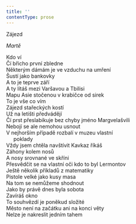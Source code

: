 ```yaml
---
title: ''
contentType: prose
---
```


Zájezd

_Martě_

Kdo ví  
Čí břicho první zbledne  
Některým dámám je ve vzduchu na umření  
Šustí jako bankovky  
A to je teprve září  
A ty lítáš mezi Varšavou a Tbilisi  
Mapu Asie stočenou v krabičce od sirek  
To je vše co vím  
Zájezd stařeckých kostí  
Už na letišti předvádějí  
Čí prst přeslabikuje bez chyby jméno Margvelašvili  
Nebojí se ale nemohou usnout  
V nejhorším případě rozbalí v muzeu vlastní  
     poklady  
Vždy jsem chtěla navštívit Kavkaz říkáš  
Záhony kolem nosů  
A nosy srovnané ve skříni  
Přesvědčit se na vlastní oči kdo to byl Lermontov  
Ještě několik příkladů z matematiky  
Pistole velké jako kusy masa  
Na tom se nemůžeme shodnout  
Jako by právě dnes byla sobota  
Zavíráš okno  
To souhvězdí je poněkud složité  
Město není na začátku ani na konci věty  
Nelze je nakreslit jedním tahem
